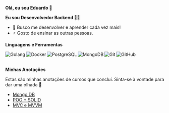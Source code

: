 **Olá, eu sou Eduardo 👋**

**Eu sou Desenvolvedor Backend 👨‍💻**
- 🌱 Busco me desenvolver e aprender cada vez mais!
- ⭐ Gosto de ensinar as outras pessoas.

**Linguagens e Ferramentas**

<img align="left" alt="Golang" src="https://img.icons8.com/color/36/000000/golang.png"/>
<img align="left" alt="Docker" src="https://img.icons8.com/dusk/36/000000/docker.png"/>
<img align="left" alt="PostgreSQL" src="https://img.icons8.com/color/36/000000/postgreesql.png"/>
<img align="left" alt="MongoDB" src="https://img.icons8.com/color/36/000000/mongodb.png"/>
<img align="left" alt="Git" src="https://img.icons8.com/color/36/000000/git.png"/>
<img align="left" alt="GitHub" src="https://img.icons8.com/fluent/36/000000/github.png"/>

<br />
<br />

**Minhas Anotações**

Estas são minhas anotações de cursos que concluí. Sinta-se à vontade para dar uma olhada 👀

- [Mongo DB](https://compartilhando-conhecimento.notion.site/MongoDB-1491876343364a1cb8b6f00f580232d9)
- [POO + SOLID](https://compartilhando-conhecimento.notion.site/POO-SOLID-f0844304c43045a7944733b8d730dd35)
- [MVC e MVVM](https://www.notion.so/compartilhando-conhecimento/MVC-e-MVVM-417af55454874390b5804b681f6b2465)


<!--
**EduardoGabrielWehrmeister/eduardogabrielwehrmeister** is a ✨ _special_ ✨ repository because its `README.md` (this file) appears on your GitHub profile.

Here are some ideas to get you started:

- 🔭 I’m currently working on ...
- 🌱 I’m currently learning ...
- 👯 I’m looking to collaborate on ...
- 🤔 I’m looking for help with ...
- 💬 Ask me about ...
- 📫 How to reach me: ...
- 😄 Pronouns: ...
- ⚡ Fun fact: ...
-->
